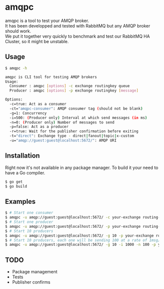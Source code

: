 amqpc
=====

amqpc is a tool to test your AMQP broker.  
It has been developped and tested with RabbitMQ but any AMQP broker should work.  
We put it together very quickly to benchmark and test our RabbitMQ HA Cluster, so it might be unstable.  

## Usage

```bash
$ amqpc -h

amqpc is CLI tool for testing AMQP brokers
Usage:
  Consumer : amqpc [options] -c exchange routingkey queue
  Producer : amqpc [options] -p exchange routingkey [message]

Options:
  -c=true: Act as a consumer
  -ct="amqpc-consumer": AMQP consumer tag (should not be blank)
  -g=1: Concurrency
  -i=500: (Producer only) Interval at which send messages (in ms)
  -n=0: (Producer only) Number of messages to send
  -p=false: Act as a producer
  -r=true: Wait for the publisher confirmation before exiting
  -t="direct": Exchange type - direct|fanout|topic|x-custom
  -u="amqp://guest:guest@localhost:5672/": AMQP URI
  ```

## Installation

Right now it's not available in any package manager.
To build it your need to have a Go compiler.

```bash
$ go get
$ go build
```

## Examples

```bash
$ # Start one consumer
$ amqpc -u amqp://guest:guest@localhost:5672/ -c your-exchange routing-key your-queue
$ # Start one producer
$ amqpc -u amqp://guest:guest@localhost:5672/ -p your-exchange routing-key your-message
$ # Start 10 producers
$ amqpc -u amqp://guest:guest@localhost:5672/ -g 10 -p your-exchange routing-key your-message
$ # Start 10 producers, each one will be sending 100 at a rate of 1msg/s
$ amqpc -u amqp://guest:guest@localhost:5672/ -g 10 -i 1000 -n 100 -p your-exchange routing-key your-message
```

## TODO

* Package management
* Tests
* Publisher confirms
